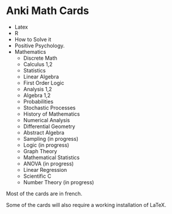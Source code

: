 # Anki Math Cards

- Latex
- R
- How to Solve it
- Positive Psychology.
- Mathematics
    * Discrete Math
    * Calculus 1,2
    * Statistics
    * Linear Algebra
    * First Order Logic
    * Analysis 1,2
    * Algebra 1,2
    * Probabilities
    * Stochastic Processes
    * History of Mathematics
    * Numerical Analysis
    * Differential Geometry
    * Abstract Algebra
    * Sampling (in progress)
    * Logic (in progress)
    * Graph Theory
    * Mathematical Statistics
    * ANOVA (in progress)
    * Linear Regression
    * Scientific C
    * Number Theory (in progress)

Most of the cards are in french.

Some of the cards will also require a working installation of LaTeX.
